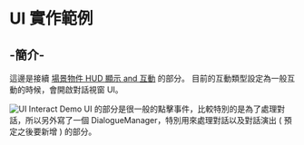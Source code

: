 # UI 實作範例

## -簡介-
這邊是接續 [場景物件 HUD 顯示 and 互動](https://github.com/CEAlbertHo/WorkDemonstration_UnityProjectBuildingExample/tree/master/%E5%A0%B4%E6%99%AF%E7%89%A9%E4%BB%B6%20HUD%20%E9%A1%AF%E7%A4%BA%20and%20%E4%BA%92%E5%8B%95) 的部分。
目前的互動類型設定為一般互動的時候，會開啟對話視窗 UI。

![UI Interact Demo](https://i.ibb.co/Jkqgzmn/UI-Interact-Demo.gif)
UI 的部分是很一般的點擊事件，比較特別的是為了處理對話，所以另外寫了一個 DialogueManager，特別用來處理對話以及對話演出 ( 預定之後要新增 ) 的部分。
